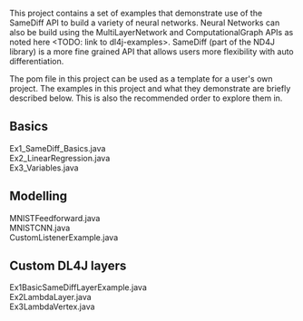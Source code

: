 This project contains a set of examples that demonstrate use of the SameDiff API to build a variety of neural networks. Neural Networks can also be build using the MultiLayerNetwork and ComputationalGraph APIs as noted here <TODO: link to dl4j-examples>. SameDiff (part of the ND4J library) is a more fine grained API that allows users more flexibility with auto differentiation.  

The pom file in this project can be used as a template for a user's own project. The examples in this project and what they demonstrate are briefly described below. This is also the recommended order to explore them in.


## Basics
Ex1_SameDiff_Basics.java  
Ex2_LinearRegression.java  
Ex3_Variables.java  

## Modelling
MNISTFeedforward.java  
MNISTCNN.java  
CustomListenerExample.java  

## Custom DL4J layers
Ex1BasicSameDiffLayerExample.java  
Ex2LambdaLayer.java  
Ex3LambdaVertex.java   


